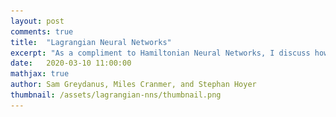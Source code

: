```yaml
---
layout: post
comments: true
title:  "Lagrangian Neural Networks"
excerpt: "As a compliment to Hamiltonian Neural Networks, I discuss how to parameterize Lagrangians with neural networks and then learn them from data."
date:   2020-03-10 11:00:00
mathjax: true
author: Sam Greydanus, Miles Cranmer, and Stephan Hoyer
thumbnail: /assets/lagrangian-nns/thumbnail.png
---
```


<div>
	<style>
		#linkbutton:link, #linkbutton:visited {
		  background-color: rgba(180, 180, 180);
		  border-radius: 4px;
		  color: white;
		  padding: 6px 0px;
		  width: 200px;
		  text-align: center;
		  text-decoration: none;
		  display: inline-block;
		  text-transform: uppercase;
		  font-size: 13px;
		}

		#linkbutton:hover, #linkbutton:active {
		  background-color: rgba(160, 160, 160);
		}

		.playbutton {
		  background-color: rgba(0, 153, 51);
		  /*background-color: rgba(255, 130, 0);*/
		  border-radius: 4px;
		  color: white;
		  padding: 3px 8px;
		  /*width: 60px;*/
		  text-align: center;
		  text-decoration: none;
		  text-transform: uppercase;
		  font-size: 12px;
		  display: block;
		  /*margin-left: auto;*/
		  margin-right: auto;
		}
	</style>
</div>

<div class="imgcap_noborder" style="display: block; margin-left: auto; margin-right: auto; width:90%">
	<img src="/assets/lagrangian-nns/overall-idea.png" style="padding: 0px 0px 10px 0px;">
	<div class="thecap"  style="text-align:left; display:block; margin-left: auto; margin-right: auto; width:90%"><b>Figure 1:</b> A Lagrangian Neural Network learns the Lagrangian of a double pendulum. In this post, we introduce Lagrangian Neural Networks (LNNs). Like Hamiltonian Neural Networks, they can learn arbitrary conservation laws. In some cases they are better since they do not require canonical coordinates.</div>
</div>

<div style="display: block; margin-left: auto; margin-right: auto; width:650px">
	<a href="https://arxiv.org/abs/2003.04630" id="linkbutton" target="_blank" style="margin-right: 10px;">Read the paper</a>
	<a href="https://colab.research.google.com/drive/1CSy-xfrnTX28p1difoTA8ulYw0zytJkq" id="linkbutton" target="_blank"  style="margin-left: 10px;">Run in browser</a>
	<a href="https://github.com/MilesCranmer/lagrangian_nns" id="linkbutton" target="_blank"  style="margin-left: 10px;">Get the code</a>
</div>

## "A scientific poem"

[Joseph-Louis](https://en.wikipedia.org/wiki/Joseph-Louis_Lagrange) [Lagrange](https://www.famousscientists.org/joseph-louis-lagrange/) must have known that life is short. He was born to a family of 11 children and only two of them survived to adulthood. Then he spent his adult years in Paris, living through the Reign of Terror and [losing some of his closest friends to the guillotine](https://books.google.com/books?id=_q7zCAAAQBAJ&pg=PR28&lpg=PR28&dq=It+took+only+a+moment+to+cause+this+head+to+fall+and+a+hundred+years+will+not+suffice+to+produce+its+like.&source=bl&ots=pP-iyGhBRq&sig=ACfU3U1CqtjR-wSD1Zlt3uZX6SEbUwNRqg&hl=en&sa=X&ved=2ahUKEwji8pma_pDoAhXXqZ4KHUl0DZcQ6AEwAHoECAgQAQ#v=onepage&q=It%20took%20only%20a%20moment%20to%20cause%20this%20head%20to%20fall%20and%20a%20hundred%20years%20will%20not%20suffice%20to%20produce%20its%20like.&f=false). Sometimes I wonder if these hardships made him more sensitive to the world's ephemeral beauty, and more determined to make the most of his short time here.

Indeed, his path into research was notable for its passion and suddenness. Until the age of 17, Lagrange was a normal youth who planned to become a lawyer and showed no particular interest in mathematics. But all of that changed when he read an inspiring memoir by Edmund Halley and decided to embark on an obsessive course of self-study in mathematics. A mere two years later he published the principle of least action.

>“I will deduce the complete mechanics of solid and fluid bodies using the principle of least action.” -- Joseph-Louis Lagrange, age 20

<div class="imgcap" style="display: block; margin-left: auto; margin-right: auto; width:40%">
	<img src="/assets/lagrangian-nns/lagrange.png">
	<div class="thecap">A French stamp commemorating Lagrange.</div>
</div>

Lagrange’s work was notable for its purity and beauty, especially in contrast to the chaotic and broken times that he lived through. Expressing admiration for the principle of least action, William Hamilton once called it [“a scientific poem”](https://books.google.com/books?id=j_kJCAAAQBAJ&pg=PA130&lpg=PA130&dq=joseph+lagrange+beauty+of+virtual+work&source=bl&ots=771naVFjo6&sig=ACfU3U0L4Bj9IabO1jFh7jJK0pEgoVVfWg&hl=en&sa=X&ved=2ahUKEwjAppGZtY7oAhXcGTQIHfp3CncQ6AEwAHoECAwQAQ#v=onepage&q=joseph%20lagrange%20beauty%20of%20virtual%20work&f=false). In this essay, I'll introduce you to this "scientific poem" and explain its role in a recent paper called "Lagrangian Neural Networks" that I helped write. 

## The Principle of Least Action

**The Action.** Start with any physical system that has coordinates \\(x_t = (q, \dot q)\\). For example, we might describe a double pendulum using the angles of its arms and their respective angular velocities. Now, one simple observation is that these coordinates must start in one state \\(x_0\\) and end up in another, \\(x_1\\). There are many paths that these coordinates might take as they pass from \\(x_0\\) to \\(x_1\\), and we can associate each of these paths with a scalar value \\(S\\) called “the action.” Lagrangian mechanics tells us that the action is related to kinetic and potential energy, \\(T\\) and \\(V\\), by a functional

$$
\begin{equation}
S ~=~ \int_{t_0}^{t_1} T(q_t, \dot q_t) - V(q_t, \dot q_t) ~~ dt.
\label{eq:eqn1}
\tag{1}
\end{equation}
$$
<!-- <div class="thecap" style="text-align:center; width:50%"><b>Figure 3:</b> Possible paths from x0 to x1, plotted in configuration space. The action is stationary (δS = 0) for small perturbations (δq) to the path that the system actually takes (red). .</div> -->

At first glance, \\(S\\) seems like an arbitrary combination of energies. But it has one remarkable property. It turns out that for all possible paths between \\(x_0\\) and \\(x_1\\), there is only one path that gives a stationary value of \\(S\\). Moreover, that path is the one that nature always takes.

<div class="imgcap_noborder" style="display: block; margin-left: auto; margin-right: auto; width:50%">
	<img src="/assets/lagrangian-nns/paths.png" style="width:80%">
	<div class="thecap" style="text-align:left; display:block; margin-left: auto; margin-right: auto;"><b><a href="https://en.wikipedia.org/wiki/Lagrangian_mechanics#/media/File:Least_action_principle.svg" target="_blank" >Figure 3:</a></b> Possible paths from q0 to q1, plotted in <a href="https://en.wikipedia.org/wiki/Configuration_space_(physics)">configuration space</a>. The action is stationary (δS = 0) for small perturbations (δq) to the path that the system actually takes (red).</div>
</div>

**The Euler-Lagrange equation.** In order to “deduce the complete mechanics of solid and fluid bodies,” all Lagrange had to do was constrain every path to be a stationary point in \\(S\\). The modern principle of least action looks very similar: we let \\(\mathcal{L} \equiv T - V\\), and then write the constraint as \\( \frac{d}{dt} \frac{\partial \mathcal{L}}{\partial \dot q_j} = \frac{\partial \mathcal{L}}{\partial q_j}\\). Physicists call this constraint equation the _Euler-Lagrange equation_.

When you first encounter it, the principle of least action can seem abstract and impractical. But it can be quite easy to apply in practice. Consider, for example, a single particle with mass \\(m\\), position \\(q\\), and potential energy \\(V(q)\\):

$$
\begin{align}
\mathcal{L} &= -V(q) + \frac{1}{2} m \dot q ^2 & \text{write down the Lagrangian} \quad (2)\\
-\frac{\partial V(q)}{\partial q} &= m \ddot q & \text{apply the Euler-Lagrange equation to } \mathcal{L} \quad (3)\\
F &= ma & \text{this is Newton's second law } \quad (4)\\
\end{align}
$$

**Nature’s cost function.** As a physicist who now does machine learning, I can’t help but think of \\(S\\) as Nature’s cost function. After all, it is a scalar quantity for which Nature finds a stationary point, usually a minimum, in order to generate the dynamics of the entire universe. The analogy gets even more interesting at small spatial scales, where quantum wavefunctions can be interpreted as Nature’s way of exploring multiple paths that are all very close to the path of stationary action.[^fn1]

## How we usually solve Lagrangians

Ever since Lagrange introduced the notion of stationary action, physicists have followed a simple formula:
1. Find analytic expressions for kinetic and potential energy
2. Write down the Lagrangian
3. Apply the Euler-Lagrange constraint
4. Solve the resulting system of differential equations

But these analytic solutions are rather crude approximations of the real world. An alternative approach is to assume that the Lagrangian is an arbitrarily complicated function -- a black box that does not permit analytical solutions. When this is the case, we must give up all hope of writing the Lagrangian out by hand. However, there is still a chance that we can parameterize it with a neural network and learn it straight from data. That is the main contribution of our recent paper.

## How to Learn Lagrangians

The process of learning a Lagrangian differs from the traditional approach, but it also involves four basic steps:
1. Obtain data from a physical system
2. Parameterize the Lagrangian with a neural network (\\(\mathcal{L}\equiv \mathcal{L}_{\theta}\\)).
3. Apply the Euler-Lagrange constraint
4. Backpropagate through the constraint to train a parametric model that approximates the true Lagrangian

The first two steps are fairly straightforward, and we’ll see that automatic differentiation makes the fourth pretty painless. So let’s focus on step 3: applying the Euler-Lagrange constraint. Our angle of attack will be to write down the constraint equation, treat \\(\mathcal{L}\\) as a differentiable blackbox function, and see whether we can still obtain dynamics:

$$
\begin{align}
\frac{d}{dt} \frac{\partial \mathcal{L}}{\partial \dot q_j} &= \frac{\partial \mathcal{L}}{\partial q_j} & \text{write down the Euler-Lagrange equation} \quad (5)\\
\frac{d}{dt} \nabla_{\dot q} \mathcal{L} &= \nabla_{q} \mathcal{L} & \text{switch to vector notation} \quad (6)\\
(\nabla_{\dot q}\nabla_{\dot q}^{\top}\mathcal{L})\ddot q + (\nabla_{q}\nabla_{\dot q}^{\top}\mathcal{L}) \dot q &= \nabla_q \mathcal{L} & \text{expand the time derivative }\frac{d}{dt} \quad (7)\\
\ddot q &= (\nabla_{\dot q}\nabla_{\dot q}^{\top}\mathcal{L})^{-1}[\nabla_q \mathcal{L} - (\nabla_{q}\nabla_{\dot q}^{\top}\mathcal{L})\dot q] & \text{use a matrix inverse to solve for } \ddot q \quad (8)\\
\end{align}
$$

For a given set of coordinates \\(x_t=(q_t,\dot q_t)\\), we now have a method for calculating \\(\dot x_t=(\dot q_t,\ddot q_t)\\) from a blackbox Lagrangian. We can integrate this quantity to obtain the dynamics of the system. And in the same manner as Hamiltonian Neural Networks, we can learn \\(\mathcal{L_{\theta}}\\) by differentiating the MSE loss between \\(\dot x_t^{\mathcal{L_{\theta}}}\\) and \\(\dot x_t^{\textrm{true}}\\).

**Implementation.** If you look closely at Equation 8, you may notice that it involves both the Hessian and the gradient of a neural network during the forward pass of the LNN. This is not a trivial operation, but modern automatic differentiation makes things surprisingly smooth. Written in [JAX](https://github.com/google/jax), Equation 8 is just a few lines of code:

```python
q_tt = (
	jax.numpy.linalg.pinv(jax.hessian(lagrangian, 1)(q, q_t)) @ (
		jax.grad(lagrangian, 0)(q, q_t)
		- jax.jacfwd(jax.grad(lagrangian, 1), 0)(q, q_t) @ q_t
	)
)
```

## Learning Real Lagrangians

In our paper, we conduct several experiments to validate this approach. In the first, we show that Lagrangian Neural Networks can learn the dynamics of a double pendulum.

**Double pendulum.** The double pendulum is a dynamics problem that regular neural networks struggle to fit because they have no prior for conserving the total energy of the system. It is also a problem where HNNs struggle, since the canonical coordinates of the system are not trivial to compute (see equations 1 and 2 of [this derivation](https://diego.assencio.com/?index=e5ac36fcb129ce95a61f8e8ce0572dbf) for example). But in contrast to these baseline methods, Figure 4 shows that LNNs are able to learn the Lagrangian of a double pendulum.

<div class="imgcap_noborder" style="display: block; margin-left: auto; margin-right: auto; width:80%">
	<img src="/assets/lagrangian-nns/dblpend_error.png">
	<div class="thecap" style="text-align:left; display:block; margin-left: auto; margin-right: auto;"><b>Figure 4:</b> Learning the dynamics of a double pendulum. Unlike the baseline neural network, our model learns to approximately conserve the total energy of the system. This is a consequence of the strong physical inductive bias of the Euler-Lagrange constraint.</div>
</div>

It's also interesting to compare qualitative results. In the video below, we use a baseline neural network and an LNN to predict the dynamics of a double pendulum, starting from the same initial state. You'll notice that the both trajectories seem reasonable until the end of the video, when the baseline model shifts to states that have much lower total energies.

<div class="imgcap" style="display: block; margin-left: auto; margin-right: auto; width:100%">
	<div>
		<iframe width="600" height="243" src="https://www.youtube.com/embed/ulQKNtTEuJI" frameborder="0" allow="accelerometer; autoplay; encrypted-media; gyroscope; picture-in-picture" allowfullscreen></iframe>
	</div>
	<div class="thecap" style="text-align:center; display: block; margin-left: auto; margin-right: auto; width:60%"><b>Figure 5:</b> Dynamics predictions of a baseline (left) versus an LNN (right)</div>
</div>

**Relativistic particle.** Another system we considered was a particle of mass \\(m=1\\) moving at a relativistic velocity through a potential \\(g\\) with \\(c=1\\). The Lagrangian of the system is \\(\mathcal{L} = ((1 - \dot{q}^2)^{-1/2} - 1) + g q\\) and it is interesting because existing Hamiltonian and Lagrangian learning approaches fail. HNNs fail because the canonical momenta of the system are hard to compute. Deep Lagrangian Networks[^fn3] fail because they make restrictive assumptions about the form of the Lagrangian.

<div class="imgcap_noborder" style="display: block; margin-left: auto; margin-right: auto; width:80%">
	<img src="/assets/lagrangian-nns/relativistic.png">
	<div class="thecap" style="text-align:left; display:block; margin-left: auto; margin-right: auto;"><b>Figure 6:</b> Learning the dynamics of a relativistic particle. In the first plot (a), an HNN model fails to model the system because the default coordinates are non-canonical. In the second plot (b), we provide the HNN with proper canonical coordinates and it succeeds. In the third plot (c), we show that an LNN can fit the data even in the absence of canonical coordinates.</div>
</div>

## Related Work

**Learning invariant quantities.** This approach is similar in spirit to [Hamiltonian Neural Networks](https://greydanus.github.io/2019/05/15/hamiltonian-nns/) (HNNs) and Hamiltonian Generative Networks[^fn2] (HGNs). In fact, this blog post was written as a compliment to the original HNN post and it has the same fundamental motivations. Unlike these previous works, our aim here is to learn a Lagrangian rather than a Hamiltonian so as not to restrict the inputs to being canonical coordinates. It's worth noting that once we learn a Lagrangian, we can always use it to obtain the value of a Hamiltonian using the [Legendre transformation](https://en.wikipedia.org/wiki/Legendre_transformation).

**Deep Lagrangian Networks (DeLaN, ICLR’19).** Another closely related work is Deep Lagrangian Networks[^fn3] in which the authors show how to learn specific types of Lagrangian systems. They assume that the kinetic energy is an inner product of the velocity, which works well for rigid body dynamics such as those in robotics. However, there are many physical systems that do not have this specific form. Some simple examples include a charged particle in a magnetic field or a fast-moving object with relativistic corrections. We see LNNs as a complement to DeLaNs in that they cover the cases where DeLaNs struggle but are less amenable to robotics applications.

## Closing thoughts

<!-- Looking forward, we continue to be excited about the connection between machine learning and the principle of stationary action. One thing we'd like to try is to write a loss function that _is_ the action \\(S\\) and then minimize it with gradient descent to obtain dynamics. On a similar note, we'd like to think more about the connection between existing neural network training dynamics and the principle of least action. One of Yann LeCun's most beautiful papers, for example, is a derivation of backpropagation via the Euler-Lagrange constraint. This may be the proper way to speak about optimization dynamics such as catastrophic forgetting and deep double descent. -->

The principle of stationary action is a unifying force in physics. It represents a consistent "law of the universe" which holds true in every system humans have ever studied: from the very small[^fn1] to the very large, from the very slow to the very fast. Lagrangian Neural Networks represent a different sort of unification. They aim to strengthen the connection between real-world data and the underlying physical constraints that it obeys. This gives LNNs their own sort of beauty, a beauty that Lagrange himself may have admired.


## Footnotes

[^fn1]: Here \\(e^{-S/h}\\) is actually the probability of a particular path occurring. Because \\(h\\) is small, we usually only observe the minimum value of \\(S\\) on large scales. See [Feynman lecture 19](https://www.feynmanlectures.caltech.edu/II_19.html) for more on this.
[^fn2]: Toth, P., Rezende, D. J., Jaegle, A., Racanière, S., Botev, A., & Higgins, I. [Hamiltonian Generative Networks](https://arxiv.org/abs/1909.13789), _International Conference on Learning Representations_, 2020.
[^fn3]: Lutter, M., Ritter, C., and Peters, J. [Deep lagrangian networks: Using physics as model prior for deep learning](https://arxiv.org/abs/1907.04490), _International Conference on Learning Representations_, 2019.
